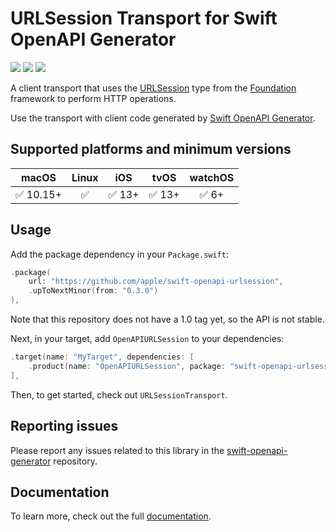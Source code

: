 # URLSession Transport for Swift OpenAPI Generator

[![](https://img.shields.io/badge/docc-read_documentation-blue)](https://swiftpackageindex.com/apple/swift-openapi-urlsession/documentation)
[![](https://img.shields.io/endpoint?url=https%3A%2F%2Fswiftpackageindex.com%2Fapi%2Fpackages%2Fapple%2Fswift-openapi-runtime%2Fbadge%3Ftype%3Dswift-versions)](https://swiftpackageindex.com/apple/swift-openapi-runtime)
[![](https://img.shields.io/endpoint?url=https%3A%2F%2Fswiftpackageindex.com%2Fapi%2Fpackages%2Fapple%2Fswift-openapi-runtime%2Fbadge%3Ftype%3Dplatforms)](https://swiftpackageindex.com/apple/swift-openapi-runtime)

A client transport that uses the [URLSession](https://developer.apple.com/documentation/foundation/urlsession) type from the [Foundation](https://developer.apple.com/documentation/foundation) framework to perform HTTP operations.

Use the transport with client code generated by [Swift OpenAPI Generator](https://github.com/apple/swift-openapi-generator).

## Supported platforms and minimum versions
 | macOS | Linux | iOS | tvOS | watchOS |
 | :-: | :-: | :-: | :-: | :-: |
 | ✅ 10.15+ | ✅ | ✅ 13+ | ✅ 13+ | ✅ 6+ |

## Usage

Add the package dependency in your `Package.swift`:

```swift
.package(
    url: "https://github.com/apple/swift-openapi-urlsession",
    .upToNextMinor(from: "0.3.0")
),
```

Note that this repository does not have a 1.0 tag yet, so the API is not stable.

Next, in your target, add `OpenAPIURLSession` to your dependencies:

```swift
.target(name: "MyTarget", dependencies: [
    .product(name: "OpenAPIURLSession", package: "swift-openapi-urlsession"),
],
```

Then, to get started, check out `URLSessionTransport`.

## Reporting issues

Please report any issues related to this library in the
[swift-openapi-generator](https://github.com/apple/swift-openapi-generator/issues)
repository.

## Documentation

To learn more, check out the full [documentation](https://swiftpackageindex.com/apple/swift-openapi-urlsession/documentation).
